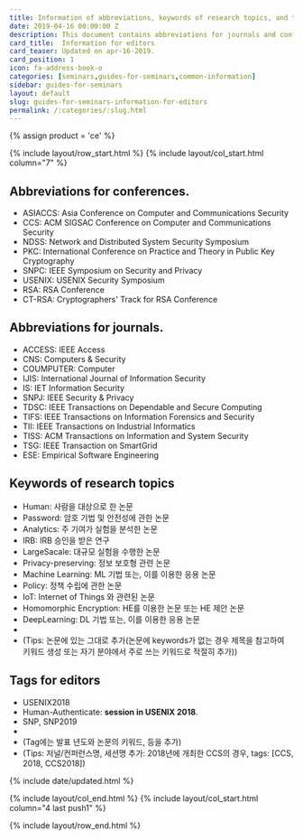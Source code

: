 ```yaml
---
title: Information of abbreviations, keywords of research topics, and tags for editors.
date: 2019-04-16 00:00:00 Z
description: This document contains abbreviations for journals and conferences and keywords related to research topics.
card_title:  Information for editors
card_teaser: Updated on apr-16-2019.
card_position: 1 
icon: fa-address-book-o
categories: [seminars,guides-for-seminars,common-information]
sidebar: guides-for-seminars
layout: default
slug: guides-for-seminars-information-for-editors
permalink: /:categories/:slug.html
---
```


{% assign product = 'ce' %}

{% include layout/row_start.html %}
{% include layout/col_start.html column="7" %}

## Abbreviations for conferences.
+ ASIACCS: Asia Conference on Computer and Communications Security
+ CCS: ACM SIGSAC Conference on Computer and Communications Security
+ NDSS: Network and Distributed System Security Symposium
+ PKC: International Conference on Practice and Theory in Public Key Cryptography
+ SNPC: IEEE Symposium on Security and Privacy
+ USENIX: USENIX Security Symposium
+ RSA: RSA Conference
+ CT-RSA: Cryptographers' Track for RSA Conference

## Abbreviations for journals.
+ ACCESS: IEEE Access
+ CNS: Computers & Security
+ COUMPUTER: Computer 
+ IJIS: International Journal of Information Security
+ IS: IET Information Security
+ SNPJ: IEEE Security & Privacy
+ TDSC: IEEE Transactions on Dependable and Secure Computing
+ TIFS: IEEE Transactions on Information Forensics and Security 
+ TII: IEEE Transactions on Industrial Informatics
+ TISS: ACM Transactions on Information and System Security
+ TSG: IEEE Transaction on SmartGrid
+ ESE: Empirical Software Engineering

## Keywords of research topics
+ Human: 사람을 대상으로 한 논문
+ Password: 암호 기법 및 안전성에 관한 논문
+ Analytics: 주 기여가 실험을 분석한 논문
+ IRB: IRB 승인을 받은 연구
+ LargeSacale: 대규모 실험을 수행한 논문
+ Privacy-preserving: 정보 보호형 관련 논문
+ Machine Learning: ML 기법 또는, 이를 이용한 응용 논문
+ Policy: 정책 수립에 관한 논문
+ IoT: Internet of Things 와 관련된 논문
+ Homomorphic Encryption: HE를 이용한 논문 또는 HE 제안 논문
+ DeepLearning: DL 기법 또는, 이를 이용한 응용 논문
+ 
+ (Tips: 논문에 있는 그대로 추가(논문에 keywords가 없는 경우 제목을 참고하여 키워드 생성 또는 자기 분야에서 주로 쓰는 키워드로 적절히 추가))

## Tags for editors
+ USENIX2018
+ Human-Authenticate: **session in USENIX 2018**.
+ SNP, SNP2019
+ 
+ (Tag에는 발표 년도와 논문의 키워드, 등을 추가)
+ (Tips: 저널/컨퍼런스명, 세션명 추가: 2018년에 개최한 CCS의 경우, tags: [CCS, 2018, CCS2018])

{% include date/updated.html %}

{% include layout/col_end.html %}
{% include layout/col_start.html column="4 last push1" %}

{% include layout/row_end.html %}

